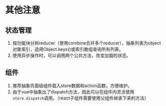 # 其他注意

## 状态管理

1. 按功能块分拆reducer（使用combine合并多个reducer），抽象列表为object对象索引，适用Object.keys\(\)或索引数组查询所有列表。
2. 使用异步操作时，可以调用两个公共方法，改变加载的状态。

## 组件

1. 推荐抽象页面级组件载入store数据和action函数，方便维护。
2. 由于vue中抽象出了dispatch方法，因此可以在组件内灵活使用`store.dispatch`调用。（react子组件需要使用父组件继承下来的方法） 

